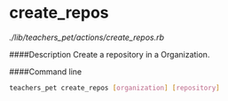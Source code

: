 # create_repos

*./lib/teachers_pet/actions/create_repos.rb*

####Description
Create a repository in a Organization.

####Command line
```bash
teachers_pet create_repos [organization] [repository] 
```